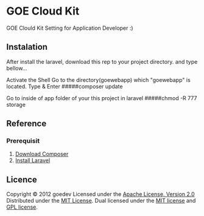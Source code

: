 GOE Cloud Kit
======================
GOE Clould Kit Setting for Application Developer :)
  

Instalation
------
After install the laravel, download this rep to your project directory.
and type bellow...

Activate the Shell
Go to the directory(goewebapp) which "goewebapp" is located.
Type & Enter
#####composer update

Go to inside of app folder of your this project in laravel
#####chmod -R 777 storage
 
Reference
--------
### Prerequisit
1. [Download Composer](http://getcomposer.org/download/ "Download Composer")
2. [Install Laravel](http://laravel.com/docs/installation/ "Instalation of Laravel")
 

Licence
--------
Copyright &copy; 2012 goedev
Licensed under the [Apache License, Version 2.0][Apache]
Distributed under the [MIT License][mit].
Dual licensed under the [MIT license][MIT] and [GPL license][GPL].
 
[Apache]: http://www.apache.org/licenses/LICENSE-2.0
[MIT]: http://www.opensource.org/licenses/mit-license.php
[GPL]: http://www.gnu.org/licenses/gpl.html
